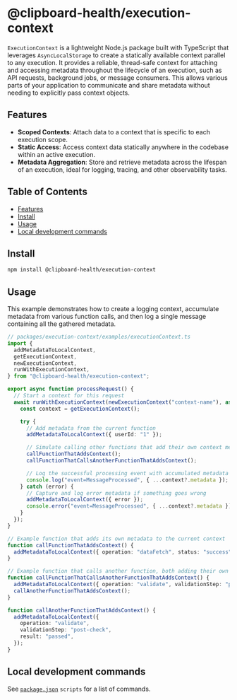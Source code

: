 # @clipboard-health/execution-context <!-- omit from toc -->

`ExecutionContext` is a lightweight Node.js package built with TypeScript that leverages `AsyncLocalStorage` to create a statically available context parallel to any execution. It provides a reliable, thread-safe context for attaching and accessing metadata throughout the lifecycle of an execution, such as API requests, background jobs, or message consumers. This allows various parts of your application to communicate and share metadata without needing to explicitly pass context objects.

## Features

- **Scoped Contexts**: Attach data to a context that is specific to each execution scope.
- **Static Access**: Access context data statically anywhere in the codebase within an active execution.
- **Metadata Aggregation**: Store and retrieve metadata across the lifespan of an execution, ideal for logging, tracing, and other observability tasks.

## Table of Contents <!-- omit from toc -->

- [Features](#features)
- [Install](#install)
- [Usage](#usage)
- [Local development commands](#local-development-commands)

## Install

```bash
npm install @clipboard-health/execution-context
```

## Usage

This example demonstrates how to create a logging context, accumulate metadata from various function calls, and then log a single message containing all the gathered metadata.

```ts
// packages/execution-context/examples/executionContext.ts
import {
  addMetadataToLocalContext,
  getExecutionContext,
  newExecutionContext,
  runWithExecutionContext,
} from "@clipboard-health/execution-context";

export async function processRequest() {
  // Start a context for this request
  await runWithExecutionContext(newExecutionContext("context-name"), async () => {
    const context = getExecutionContext();

    try {
      // Add metadata from the current function
      addMetadataToLocalContext({ userId: "1" });

      // Simulate calling other functions that add their own context metadata
      callFunctionThatAddsContext();
      callFunctionThatCallsAnotherFunctionThatAddsContext();

      // Log the successful processing event with accumulated metadata
      console.log("event=MessageProcessed", { ...context?.metadata });
    } catch (error) {
      // Capture and log error metadata if something goes wrong
      addMetadataToLocalContext({ error });
      console.error("event=MessageProcessed", { ...context?.metadata });
    }
  });
}

// Example function that adds its own metadata to the current context
function callFunctionThatAddsContext() {
  addMetadataToLocalContext({ operation: "dataFetch", status: "success" });
}

// Example function that calls another function, both adding their own metadata
function callFunctionThatCallsAnotherFunctionThatAddsContext() {
  addMetadataToLocalContext({ operation: "validate", validationStep: "pre-check" });
  callAnotherFunctionThatAddsContext();
}

function callAnotherFunctionThatAddsContext() {
  addMetadataToLocalContext({
    operation: "validate",
    validationStep: "post-check",
    result: "passed",
  });
}
```

## Local development commands

See [`package.json`](./package.json) `scripts` for a list of commands.
